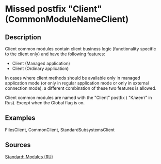 # Missed postfix "Client" (CommonModuleNameClient)

<!-- Блоки выше заполняются автоматически, не трогать -->
## Description
<!-- Описание диагностики заполняется вручную. Необходимо понятным языком описать смысл и схему работу -->

Client common modules contain client business logic (functionality specific to the client only) and have the following features:

* Client (Managed application)
* Client (Ordinary application)

In cases where client methods should be available only in managed application mode (or only in regular application mode or only in external connection mode), a different combination of these two features is allowed.

Client common modules are named with the "Client" postfix ( "Клиент" in Rus). Except when the Global flag is on.

## Examples
<!-- В данном разделе приводятся примеры, на которые диагностика срабатывает, а также можно привести пример, как можно исправить ситуацию -->

FilesClient, CommonClient, StandardSubsystemsClient

## Sources
<!-- Необходимо указывать ссылки на все источники, из которых почерпнута информация для создания диагностики -->


[Standard: Modules (RU)](https://its.1c.ru/db/v8std#content:469:hdoc:2.3)
